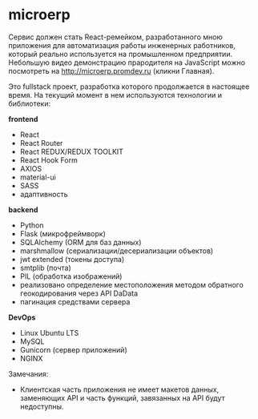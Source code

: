 # microerp

Сервис должен стать React-ремейком, разработанного мною приложения для автоматизация работы инженерных работников, который реально используется на промышленном предприятии. Небольшую видео демонстрацию прародителя на JavaScript можно посмотреть на http://microerp.promdev.ru (кликни Главная).

Это fullstack проект, разработка которого продолжается в настоящее время. На текущий момент в нем используются технологии и библиотеки:

**frontend**
- React
- React Router
- React REDUX/REDUX TOOLKIT
- React Hook Form
- AXIOS
- material-ui
- SASS
- адаптивность


**backend**
- Python 
- Flask (микрофреймворк)
- SQLAlchemy (ORM для баз данных)
- marshmallow (сериализации/десериализации объектов)
- jwt extended (токены доступа)
- smtplib (почта)
- PIL (обработка изображений)
- реализовано определение местоположения методом обратного геокодирования через API DaData
- пагинация средствами сервера


**DevOps**
- Linux Ubuntu LTS
- MySQL
- Gunicorn (сервер приложений)
- NGINX

    
Замечания:
- Клиентская часть приложения не имеет макетов данных, заменяющих API и часть функций, завязанных на API будут недоступны.


